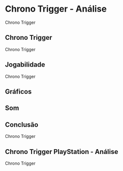 ---
---

# Chrono Trigger - Análise

Chrono Trigger

## Chrono Trigger

Chrono Trigger

## Jogabilidade

Chrono Trigger

## Gráficos


## Som

## Conclusão

Chrono Trigger

## Chrono Trigger PlayStation - Análise

Chrono Trigger
